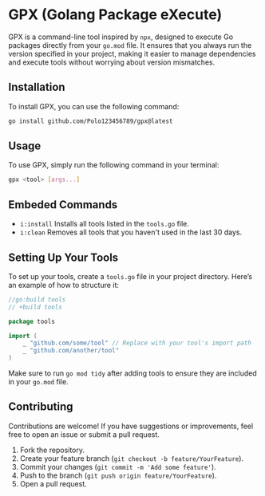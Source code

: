 # GPX (Golang Package eXecute)

GPX is a command-line tool inspired by `npx`, designed to execute Go packages
directly from your `go.mod` file. It ensures that you always run the version
specified in your project, making it easier to manage dependencies and execute
tools without worrying about version mismatches.

## Installation

To install GPX, you can use the following command:

```bash
go install github.com/Polo123456789/gpx@latest
```

## Usage

To use GPX, simply run the following command in your terminal:

```bash
gpx <tool> [args...]
```

## Embeded Commands

* `i:install` Installs all tools listed in the `tools.go` file.
* `i:clean` Removes all tools that you haven't used in the last 30 days.

## Setting Up Your Tools

To set up your tools, create a `tools.go` file in your project directory.
Here’s an example of how to structure it:

```go
//go:build tools
// +build tools

package tools

import (
    _ "github.com/some/tool" // Replace with your tool's import path
    _ "github.com/another/tool"
)
```

Make sure to run `go mod tidy` after adding tools to ensure they are included
in your `go.mod` file.

## Contributing

Contributions are welcome! If you have suggestions or improvements, feel free
to open an issue or submit a pull request.

1. Fork the repository.
2. Create your feature branch (`git checkout -b feature/YourFeature`).
3. Commit your changes (`git commit -m 'Add some feature'`).
4. Push to the branch (`git push origin feature/YourFeature`).
5. Open a pull request.
